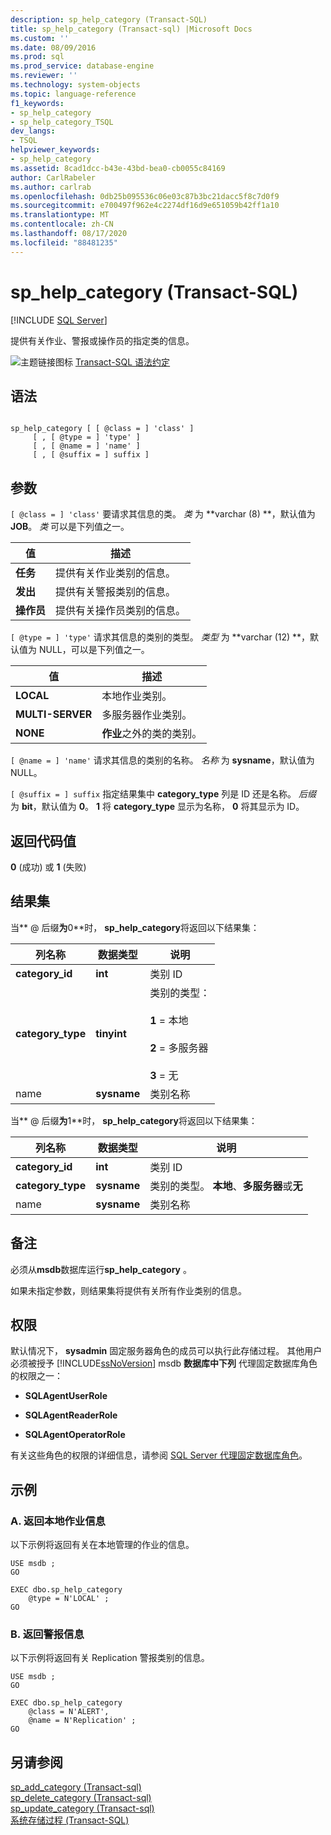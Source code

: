 ```yaml
---
description: sp_help_category (Transact-SQL)
title: sp_help_category (Transact-sql) |Microsoft Docs
ms.custom: ''
ms.date: 08/09/2016
ms.prod: sql
ms.prod_service: database-engine
ms.reviewer: ''
ms.technology: system-objects
ms.topic: language-reference
f1_keywords:
- sp_help_category
- sp_help_category_TSQL
dev_langs:
- TSQL
helpviewer_keywords:
- sp_help_category
ms.assetid: 8cad1dcc-b43e-43bd-bea0-cb0055c84169
author: CarlRabeler
ms.author: carlrab
ms.openlocfilehash: 0db25b095536c06e03c87b3bc21dacc5f8c7d0f9
ms.sourcegitcommit: e700497f962e4c2274df16d9e651059b42ff1a10
ms.translationtype: MT
ms.contentlocale: zh-CN
ms.lasthandoff: 08/17/2020
ms.locfileid: "88481235"
---
```

# <a name="sp_help_category-transact-sql"></a>sp_help_category (Transact-SQL)
[!INCLUDE [SQL Server](../../includes/applies-to-version/sqlserver.md)]

  提供有关作业、警报或操作员的指定类的信息。  
   
 ![主题链接图标](../../database-engine/configure-windows/media/topic-link.gif "“主题链接”图标") [Transact-SQL 语法约定](../../t-sql/language-elements/transact-sql-syntax-conventions-transact-sql.md)  
  
## <a name="syntax"></a>语法  
  
```  
  
sp_help_category [ [ @class = ] 'class' ]   
     [ , [ @type = ] 'type' ]   
     [ , [ @name = ] 'name' ]   
     [ , [ @suffix = ] suffix ]   
```  
  
## <a name="arguments"></a>参数  
`[ @class = ] 'class'` 要请求其信息的类。 *类* 为 **varchar (8) **，默认值为 **JOB**。 *类* 可以是下列值之一。  
  
|值|描述|  
|-----------|-----------------|  
|**任务**|提供有关作业类别的信息。|  
|**发出**|提供有关警报类别的信息。|  
|**操作员**|提供有关操作员类别的信息。|  
  
`[ @type = ] 'type'` 请求其信息的类别的类型。 *类型* 为 **varchar (12) **，默认值为 NULL，可以是下列值之一。  
  
|值|描述|  
|-----------|-----------------|  
|**LOCAL**|本地作业类别。|  
|**MULTI-SERVER**|多服务器作业类别。|  
|**NONE**|**作业**之外的类的类别。|  
  
`[ @name = ] 'name'` 请求其信息的类别的名称。 *名称* 为 **sysname**，默认值为 NULL。  
  
`[ @suffix = ] suffix` 指定结果集中 **category_type** 列是 ID 还是名称。 *后缀* 为 **bit**，默认值为 **0**。 **1** 将 **category_type** 显示为名称， **0** 将其显示为 ID。  
  
## <a name="return-code-values"></a>返回代码值  
 **0** (成功) 或 **1** (失败)   
  
## <a name="result-sets"></a>结果集  
 当** \@ 后缀**为**0**时， **sp_help_category**将返回以下结果集：  
  
|列名称|数据类型|说明|  
|-----------------|---------------|-----------------|  
|**category_id**|**int**|类别 ID|  
|**category_type**|**tinyint**|类别的类型：<br /><br /> **1** = 本地<br /><br /> **2** = 多服务器<br /><br /> **3** = 无|  
|name|**sysname**|类别名称|  
  
 当** \@ 后缀**为**1**时， **sp_help_category**将返回以下结果集：  
  
|列名称|数据类型|说明|  
|-----------------|---------------|-----------------|  
|**category_id**|**int**|类别 ID|  
|**category_type**|**sysname**|类别的类型。 **本地**、**多服务器**或**无**|  
|name|**sysname**|类别名称|  
  
## <a name="remarks"></a>备注  
 必须从**msdb**数据库运行**sp_help_category** 。  
  
 如果未指定参数，则结果集将提供有关所有作业类别的信息。  
  
## <a name="permissions"></a>权限  
 默认情况下， **sysadmin** 固定服务器角色的成员可以执行此存储过程。 其他用户必须被授予 [!INCLUDE[ssNoVersion](../../includes/ssnoversion-md.md)] msdb **数据库中下列** 代理固定数据库角色的权限之一：  
  
-   **SQLAgentUserRole**  
  
-   **SQLAgentReaderRole**  
  
-   **SQLAgentOperatorRole**  
  
 有关这些角色的权限的详细信息，请参阅 [SQL Server 代理固定数据库角色](../../ssms/agent/sql-server-agent-fixed-database-roles.md)。  
  
## <a name="examples"></a>示例  
  
### <a name="a-returning-local-job-information"></a>A. 返回本地作业信息  
 以下示例将返回有关在本地管理的作业的信息。  
  
```  
USE msdb ;  
GO  
  
EXEC dbo.sp_help_category  
    @type = N'LOCAL' ;  
GO  
```  
  
### <a name="b-returning-alert-information"></a>B. 返回警报信息  
 以下示例将返回有关 Replication 警报类别的信息。  
  
```  
USE msdb ;  
GO  
  
EXEC dbo.sp_help_category  
    @class = N'ALERT',  
    @name = N'Replication' ;  
GO  
```  
  
## <a name="see-also"></a>另请参阅  
 [sp_add_category &#40;Transact-sql&#41;](../../relational-databases/system-stored-procedures/sp-add-category-transact-sql.md)   
 [sp_delete_category &#40;Transact-sql&#41;](../../relational-databases/system-stored-procedures/sp-delete-category-transact-sql.md)   
 [sp_update_category &#40;Transact-sql&#41;](../../relational-databases/system-stored-procedures/sp-update-category-transact-sql.md)   
 [系统存储过程 (Transact-SQL)](../../relational-databases/system-stored-procedures/system-stored-procedures-transact-sql.md)  
  
  
